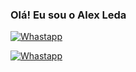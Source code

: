 ### Olá! Eu sou o Alex Leda

[![Whastapp](https://img.shields.io/badge/Instagram-E4405F?style=for-the-badge&logo=instagram&logoColor=white)](https://instagram.com/leds.ale)

[![Whastapp](https://img.shields.io/badge/WhatsApp-25D366?style=for-the-badge&logo=whatsapp&logoColor=white)](https://wa.me/5592988134751)
